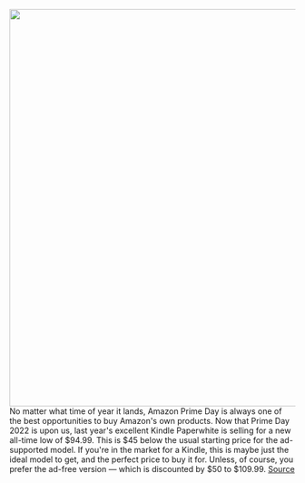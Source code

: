 <img src='https://cdn.vox-cdn.com/thumbor/l8sZ1SAmJFs475XUmDkDRc_vDFg=/0x0:2040x1360/1200x800/filters:focal(857x517:1183x843)/cdn.vox-cdn.com/uploads/chorus_image/image/71098273/cgartenberg_211020_4803_0003.0.jpg' width='700px' /><br/>
No matter what time of year it lands, Amazon Prime Day is always one of the best opportunities to buy Amazon's own products. Now that Prime Day 2022 is upon us, last year's excellent Kindle Paperwhite is selling for a new all-time low of $94.99. This is $45 below the usual starting price for the ad-supported model. If you're in the market for a Kindle, this is maybe just the ideal model to get, and the perfect price to buy it for. Unless, of course, you prefer the ad-free version — which is discounted by $50 to $109.99.
<a href='https://www.theverge.com/2022/7/12/23204340/amazon-kindle-paperwhite-ereader-prime-day-2022-deal-sale'> Source <a/>